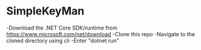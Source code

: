 # SimpleKeyMan

-Download the .NET Core SDK/runtime from https://www.microsoft.com/net/download 
-Clone this repo
-Navigate to the cloned directory using cli
-Enter "dotnet run"